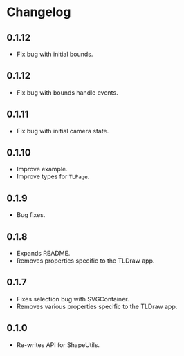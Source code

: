 # Changelog

## 0.1.12

- Fix bug with initial bounds.

## 0.1.12

- Fix bug with bounds handle events.

## 0.1.11

- Fix bug with initial camera state.

## 0.1.10

- Improve example.
- Improve types for `TLPage`.

## 0.1.9

- Bug fixes.

## 0.1.8

- Expands README.
- Removes properties specific to the TLDraw app.

## 0.1.7

- Fixes selection bug with SVGContainer.
- Removes various properties specific to the TLDraw app.

## 0.1.0

- Re-writes API for ShapeUtils.

